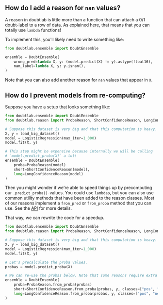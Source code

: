 ## How do I add a reason for `nan` values?

A reason in doubtlab is little more than a function that can attach a 0/1
doubt-label to a row of data. As explained [here](), that means that you
can totally use `lambda` functions!

To implement this, you'll likely need to write something like:

```python
from doubtlab.ensemble import DoubtEnsemble

ensemble = DoubtEnsemble(
    wrong_pred=lambda X, y: (model.predict(X) != y).astype(float16),
    nan_label=lambda X, y: y.isnan(),
)
```

Note that you can also add another reason for `nan` values that appear
in `X`.

## How do I prevent models from re-computing?

Suppose you have a setup that looks something like:

```python
from doubtlab.ensemble import DoubtEnsemble
from doubtlab.reason import ProbaReason, ShortConfidenceReason, LongConfidenceReason

# Suppose this dataset is very big and that this computation is heavy.
X, y = load_big_dataset()
model = LogisticRegression(max_iter=1_000)
model.fit(X, y)

# This step might be expensive because internally we will be calling
# `model.predict_proba(X)` a lot!
ensemble = DoubtEnsemble(
    proba=ProbaReason(model)
    short=ShortConfidenceReason(model),
    long=LongConfidenceReason(model)
)
```

Then you might wonder if we're able to speed things up by precomputing our
`.predict_proba()`-values. You could use `lambda`s, but you can also use
common utility methods that have been added to the reason classes. Most of
our reasons implement a `from_pred` or `from_proba` method that you can use.
See the [API](https://koaning.github.io/doubtlab/api/reasons/) for more details.

That way, we can rewrite the code for a speedup.

```python
from doubtlab.ensemble import DoubtEnsemble
from doubtlab.reason import ProbaReason, ShortConfidenceReason, LongConfidenceReason

# Suppose this dataset is very big and that this computation is heavy.
X, y = load_big_dataset()
model = LogisticRegression(max_iter=1_000)
model.fit(X, y)

# Let's precalculate the proba values.
probas = model.predict_proba(X)

# We can re-use the probas below. Note that some reasons require extra information.
ensemble = DoubtEnsemble(
    proba=ProbaReason.from_proba(probas)
    short=ShortConfidenceReason.from_proba(probas, y, classes=["pos", "neg"], threshold=0.2),
    long=LongConfidenceReason.from_proba(probas, y, classes=["pos", "neg"], threshold=0.4)
)
```
